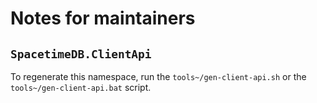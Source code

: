 # Notes for maintainers

## `SpacetimeDB.ClientApi`

To regenerate this namespace, run the `tools~/gen-client-api.sh` or the
`tools~/gen-client-api.bat` script.
